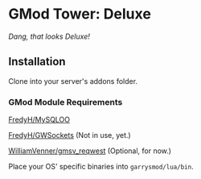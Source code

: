 # GMod Tower: Deluxe
*Dang, that looks Deluxe!*

## Installation
Clone into your server's addons folder.

### GMod Module Requirements

[FredyH/MySQLOO](https://github.com/FredyH/MySQLOO)

[FredyH/GWSockets](https://github.com/FredyH/GWSockets) (Not in use, yet.)

[WilliamVenner/gmsv_reqwest](https://github.com/FredyH/MySQLOO) (Optional, for now.)

Place your OS' specific binaries into `garrysmod/lua/bin`.